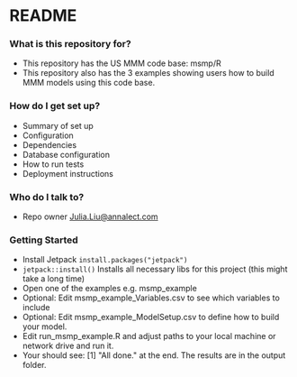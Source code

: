 # README #



### What is this repository for? ###

* This repository has the US MMM code base: msmp/R
* This repository also has the 3 examples showing users how to build MMM models using this code base.


### How do I get set up? ###

* Summary of set up
* Configuration
* Dependencies
* Database configuration
* How to run tests
* Deployment instructions

### Who do I talk to? ###

* Repo owner Julia.Liu@annalect.com

### Getting Started ###

* Install Jetpack `install.packages("jetpack")`
* `jetpack::install()` Installs all necessary libs for this project (this might take a long time)
* Open one of the examples e.g. msmp_example
* Optional: Edit msmp_example_Variables.csv to see which variables to include
* Optional: Edit msmp_example_ModelSetup.csv to define how to build your model.
* Edit run_msmp_example.R and adjust paths to your local machine or network drive and run it. 
* Your should see: [1] "All done." at the end. The results are in the output folder.
